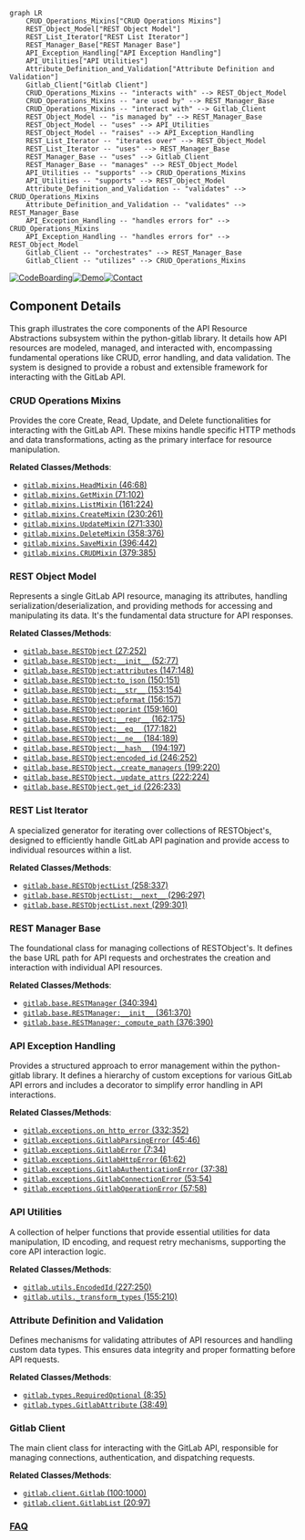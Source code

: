 ```mermaid
graph LR
    CRUD_Operations_Mixins["CRUD Operations Mixins"]
    REST_Object_Model["REST Object Model"]
    REST_List_Iterator["REST List Iterator"]
    REST_Manager_Base["REST Manager Base"]
    API_Exception_Handling["API Exception Handling"]
    API_Utilities["API Utilities"]
    Attribute_Definition_and_Validation["Attribute Definition and Validation"]
    Gitlab_Client["Gitlab Client"]
    CRUD_Operations_Mixins -- "interacts with" --> REST_Object_Model
    CRUD_Operations_Mixins -- "are used by" --> REST_Manager_Base
    CRUD_Operations_Mixins -- "interact with" --> Gitlab_Client
    REST_Object_Model -- "is managed by" --> REST_Manager_Base
    REST_Object_Model -- "uses" --> API_Utilities
    REST_Object_Model -- "raises" --> API_Exception_Handling
    REST_List_Iterator -- "iterates over" --> REST_Object_Model
    REST_List_Iterator -- "uses" --> REST_Manager_Base
    REST_Manager_Base -- "uses" --> Gitlab_Client
    REST_Manager_Base -- "manages" --> REST_Object_Model
    API_Utilities -- "supports" --> CRUD_Operations_Mixins
    API_Utilities -- "supports" --> REST_Object_Model
    Attribute_Definition_and_Validation -- "validates" --> CRUD_Operations_Mixins
    Attribute_Definition_and_Validation -- "validates" --> REST_Manager_Base
    API_Exception_Handling -- "handles errors for" --> CRUD_Operations_Mixins
    API_Exception_Handling -- "handles errors for" --> REST_Object_Model
    Gitlab_Client -- "orchestrates" --> REST_Manager_Base
    Gitlab_Client -- "utilizes" --> CRUD_Operations_Mixins
```
[![CodeBoarding](https://img.shields.io/badge/Generated%20by-CodeBoarding-9cf?style=flat-square)](https://github.com/CodeBoarding/CodeBoarding)[![Demo](https://img.shields.io/badge/Try%20our-Demo-blue?style=flat-square)](https://www.codeboarding.org/demo)[![Contact](https://img.shields.io/badge/Contact%20us%20-%20contact@codeboarding.org-lightgrey?style=flat-square)](mailto:contact@codeboarding.org)

## Component Details

This graph illustrates the core components of the API Resource Abstractions subsystem within the python-gitlab library. It details how API resources are modeled, managed, and interacted with, encompassing fundamental operations like CRUD, error handling, and data validation. The system is designed to provide a robust and extensible framework for interacting with the GitLab API.

### CRUD Operations Mixins
Provides the core Create, Read, Update, and Delete functionalities for interacting with the GitLab API. These mixins handle specific HTTP methods and data transformations, acting as the primary interface for resource manipulation.


**Related Classes/Methods**:

- <a href="https://github.com/python-gitlab/python-gitlab/blob/master/gitlab/mixins.py#L46-L68" target="_blank" rel="noopener noreferrer">`gitlab.mixins.HeadMixin` (46:68)</a>
- <a href="https://github.com/python-gitlab/python-gitlab/blob/master/gitlab/mixins.py#L71-L102" target="_blank" rel="noopener noreferrer">`gitlab.mixins.GetMixin` (71:102)</a>
- <a href="https://github.com/python-gitlab/python-gitlab/blob/master/gitlab/mixins.py#L161-L224" target="_blank" rel="noopener noreferrer">`gitlab.mixins.ListMixin` (161:224)</a>
- <a href="https://github.com/python-gitlab/python-gitlab/blob/master/gitlab/mixins.py#L230-L261" target="_blank" rel="noopener noreferrer">`gitlab.mixins.CreateMixin` (230:261)</a>
- <a href="https://github.com/python-gitlab/python-gitlab/blob/master/gitlab/mixins.py#L271-L330" target="_blank" rel="noopener noreferrer">`gitlab.mixins.UpdateMixin` (271:330)</a>
- <a href="https://github.com/python-gitlab/python-gitlab/blob/master/gitlab/mixins.py#L358-L376" target="_blank" rel="noopener noreferrer">`gitlab.mixins.DeleteMixin` (358:376)</a>
- <a href="https://github.com/python-gitlab/python-gitlab/blob/master/gitlab/mixins.py#L396-L442" target="_blank" rel="noopener noreferrer">`gitlab.mixins.SaveMixin` (396:442)</a>
- <a href="https://github.com/python-gitlab/python-gitlab/blob/master/gitlab/mixins.py#L379-L385" target="_blank" rel="noopener noreferrer">`gitlab.mixins.CRUDMixin` (379:385)</a>


### REST Object Model
Represents a single GitLab API resource, managing its attributes, handling serialization/deserialization, and providing methods for accessing and manipulating its data. It's the fundamental data structure for API responses.


**Related Classes/Methods**:

- <a href="https://github.com/python-gitlab/python-gitlab/blob/master/gitlab/base.py#L27-L252" target="_blank" rel="noopener noreferrer">`gitlab.base.RESTObject` (27:252)</a>
- <a href="https://github.com/python-gitlab/python-gitlab/blob/master/gitlab/base.py#L52-L77" target="_blank" rel="noopener noreferrer">`gitlab.base.RESTObject:__init__` (52:77)</a>
- <a href="https://github.com/python-gitlab/python-gitlab/blob/master/gitlab/base.py#L147-L148" target="_blank" rel="noopener noreferrer">`gitlab.base.RESTObject:attributes` (147:148)</a>
- <a href="https://github.com/python-gitlab/python-gitlab/blob/master/gitlab/base.py#L150-L151" target="_blank" rel="noopener noreferrer">`gitlab.base.RESTObject:to_json` (150:151)</a>
- <a href="https://github.com/python-gitlab/python-gitlab/blob/master/gitlab/base.py#L153-L154" target="_blank" rel="noopener noreferrer">`gitlab.base.RESTObject:__str__` (153:154)</a>
- <a href="https://github.com/python-gitlab/python-gitlab/blob/master/gitlab/base.py#L156-L157" target="_blank" rel="noopener noreferrer">`gitlab.base.RESTObject:pformat` (156:157)</a>
- <a href="https://github.com/python-gitlab/python-gitlab/blob/master/gitlab/base.py#L159-L160" target="_blank" rel="noopener noreferrer">`gitlab.base.RESTObject:pprint` (159:160)</a>
- <a href="https://github.com/python-gitlab/python-gitlab/blob/master/gitlab/base.py#L162-L175" target="_blank" rel="noopener noreferrer">`gitlab.base.RESTObject:__repr__` (162:175)</a>
- <a href="https://github.com/python-gitlab/python-gitlab/blob/master/gitlab/base.py#L177-L182" target="_blank" rel="noopener noreferrer">`gitlab.base.RESTObject:__eq__` (177:182)</a>
- <a href="https://github.com/python-gitlab/python-gitlab/blob/master/gitlab/base.py#L184-L189" target="_blank" rel="noopener noreferrer">`gitlab.base.RESTObject:__ne__` (184:189)</a>
- <a href="https://github.com/python-gitlab/python-gitlab/blob/master/gitlab/base.py#L194-L197" target="_blank" rel="noopener noreferrer">`gitlab.base.RESTObject:__hash__` (194:197)</a>
- <a href="https://github.com/python-gitlab/python-gitlab/blob/master/gitlab/base.py#L246-L252" target="_blank" rel="noopener noreferrer">`gitlab.base.RESTObject:encoded_id` (246:252)</a>
- <a href="https://github.com/python-gitlab/python-gitlab/blob/master/gitlab/base.py#L199-L220" target="_blank" rel="noopener noreferrer">`gitlab.base.RESTObject._create_managers` (199:220)</a>
- <a href="https://github.com/python-gitlab/python-gitlab/blob/master/gitlab/base.py#L222-L224" target="_blank" rel="noopener noreferrer">`gitlab.base.RESTObject._update_attrs` (222:224)</a>
- <a href="https://github.com/python-gitlab/python-gitlab/blob/master/gitlab/base.py#L226-L233" target="_blank" rel="noopener noreferrer">`gitlab.base.RESTObject.get_id` (226:233)</a>


### REST List Iterator
A specialized generator for iterating over collections of RESTObject's, designed to efficiently handle GitLab API pagination and provide access to individual resources within a list.


**Related Classes/Methods**:

- <a href="https://github.com/python-gitlab/python-gitlab/blob/master/gitlab/base.py#L258-L337" target="_blank" rel="noopener noreferrer">`gitlab.base.RESTObjectList` (258:337)</a>
- <a href="https://github.com/python-gitlab/python-gitlab/blob/master/gitlab/base.py#L296-L297" target="_blank" rel="noopener noreferrer">`gitlab.base.RESTObjectList:__next__` (296:297)</a>
- <a href="https://github.com/python-gitlab/python-gitlab/blob/master/gitlab/base.py#L299-L301" target="_blank" rel="noopener noreferrer">`gitlab.base.RESTObjectList.next` (299:301)</a>


### REST Manager Base
The foundational class for managing collections of RESTObject's. It defines the base URL path for API requests and orchestrates the creation and interaction with individual API resources.


**Related Classes/Methods**:

- <a href="https://github.com/python-gitlab/python-gitlab/blob/master/gitlab/base.py#L340-L394" target="_blank" rel="noopener noreferrer">`gitlab.base.RESTManager` (340:394)</a>
- <a href="https://github.com/python-gitlab/python-gitlab/blob/master/gitlab/base.py#L361-L370" target="_blank" rel="noopener noreferrer">`gitlab.base.RESTManager:__init__` (361:370)</a>
- <a href="https://github.com/python-gitlab/python-gitlab/blob/master/gitlab/base.py#L376-L390" target="_blank" rel="noopener noreferrer">`gitlab.base.RESTManager:_compute_path` (376:390)</a>


### API Exception Handling
Provides a structured approach to error management within the python-gitlab library. It defines a hierarchy of custom exceptions for various GitLab API errors and includes a decorator to simplify error handling in API interactions.


**Related Classes/Methods**:

- <a href="https://github.com/python-gitlab/python-gitlab/blob/master/gitlab/exceptions.py#L332-L352" target="_blank" rel="noopener noreferrer">`gitlab.exceptions.on_http_error` (332:352)</a>
- <a href="https://github.com/python-gitlab/python-gitlab/blob/master/gitlab/exceptions.py#L45-L46" target="_blank" rel="noopener noreferrer">`gitlab.exceptions.GitlabParsingError` (45:46)</a>
- <a href="https://github.com/python-gitlab/python-gitlab/blob/master/gitlab/exceptions.py#L7-L34" target="_blank" rel="noopener noreferrer">`gitlab.exceptions.GitlabError` (7:34)</a>
- <a href="https://github.com/python-gitlab/python-gitlab/blob/master/gitlab/exceptions.py#L61-L62" target="_blank" rel="noopener noreferrer">`gitlab.exceptions.GitlabHttpError` (61:62)</a>
- <a href="https://github.com/python-gitlab/python-gitlab/blob/master/gitlab/exceptions.py#L37-L38" target="_blank" rel="noopener noreferrer">`gitlab.exceptions.GitlabAuthenticationError` (37:38)</a>
- <a href="https://github.com/python-gitlab/python-gitlab/blob/master/gitlab/exceptions.py#L53-L54" target="_blank" rel="noopener noreferrer">`gitlab.exceptions.GitlabConnectionError` (53:54)</a>
- <a href="https://github.com/python-gitlab/python-gitlab/blob/master/gitlab/exceptions.py#L57-L58" target="_blank" rel="noopener noreferrer">`gitlab.exceptions.GitlabOperationError` (57:58)</a>


### API Utilities
A collection of helper functions that provide essential utilities for data manipulation, ID encoding, and request retry mechanisms, supporting the core API interaction logic.


**Related Classes/Methods**:

- <a href="https://github.com/python-gitlab/python-gitlab/blob/master/gitlab/utils.py#L227-L250" target="_blank" rel="noopener noreferrer">`gitlab.utils.EncodedId` (227:250)</a>
- <a href="https://github.com/python-gitlab/python-gitlab/blob/master/gitlab/utils.py#L155-L210" target="_blank" rel="noopener noreferrer">`gitlab.utils._transform_types` (155:210)</a>


### Attribute Definition and Validation
Defines mechanisms for validating attributes of API resources and handling custom data types. This ensures data integrity and proper formatting before API requests.


**Related Classes/Methods**:

- <a href="https://github.com/python-gitlab/python-gitlab/blob/master/gitlab/types.py#L8-L35" target="_blank" rel="noopener noreferrer">`gitlab.types.RequiredOptional` (8:35)</a>
- <a href="https://github.com/python-gitlab/python-gitlab/blob/master/gitlab/types.py#L38-L49" target="_blank" rel="noopener noreferrer">`gitlab.types.GitlabAttribute` (38:49)</a>


### Gitlab Client
The main client class for interacting with the GitLab API, responsible for managing connections, authentication, and dispatching requests.


**Related Classes/Methods**:

- <a href="https://github.com/python-gitlab/python-gitlab/blob/master/gitlab/client.py#L100-L1000" target="_blank" rel="noopener noreferrer">`gitlab.client.Gitlab` (100:1000)</a>
- <a href="https://github.com/python-gitlab/python-gitlab/blob/master/gitlab/client.py#L20-L97" target="_blank" rel="noopener noreferrer">`gitlab.client.GitlabList` (20:97)</a>




### [FAQ](https://github.com/CodeBoarding/GeneratedOnBoardings/tree/main?tab=readme-ov-file#faq)